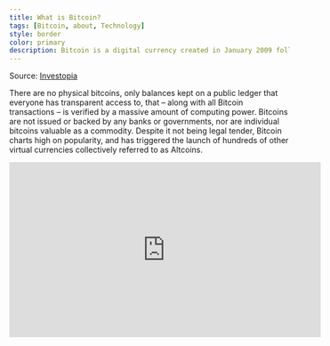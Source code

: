 ```yaml
---
title: What is Bitcoin?
tags: [Bitcoin, about, Technology]
style: border
color: primary
description: Bitcoin is a digital currency created in January 2009 following the housing market crash. It follows the ideas set out in a whitepaper by the mysterious and pseudonymous Satoshi Nakamoto.
---
```


Source: [Investopia](https://www.investopedia.com/terms/b/bitcoin.asp)

There are no physical bitcoins, only balances kept on a public ledger that everyone has transparent access to, that – along with all Bitcoin transactions – is verified by a massive amount of computing power. Bitcoins are not issued or backed by any banks or governments, nor are individual bitcoins valuable as a commodity. Despite it not being legal tender, Bitcoin charts high on popularity, and has triggered the launch of hundreds of other virtual currencies collectively referred to as Altcoins.
<iframe width="560" height="315" src="https://www.youtube.com/embed/Gc2en3nHxA4" frameborder="0" allow="accelerometer; autoplay; clipboard-write; encrypted-media; gyroscope; picture-in-picture" allowfullscreen></iframe>
